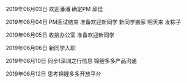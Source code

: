 2019年06月03日
欢迎潘潘
确定PM 邱佳

2019年06月04日
PM面试结束
准备欢迎新同学
新同学搬家 明天来
发粽子

2019年06月05日
收拾办公室
准备欢迎新同学

2019年06月06日
新同学入职

2019年06月10日
同步f深圳之行信息
锦鲤多多产品沟通

2019年06月12日
思考锦鲤多多开放平台